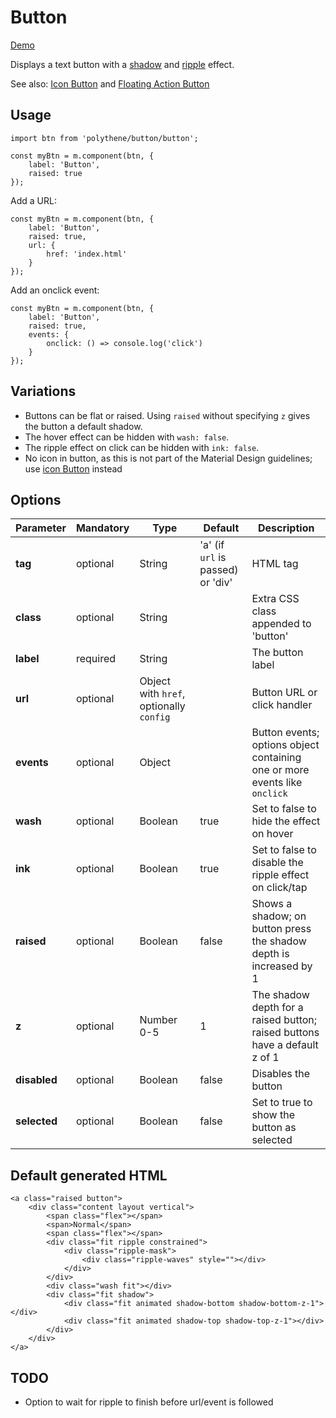 # Button

<a class="btn-demo" href="http://arthurclemens.github.io/Polythene-Examples/index.html#/button">Demo</a>

Displays a text button with a [shadow](#shadow) and [ripple](#ripple) effect.

See also: [Icon Button](#icon-button) and [Floating Action Button](#fab)


## Usage

	import btn from 'polythene/button/button';

	const myBtn = m.component(btn, {
		label: 'Button',
		raised: true
	});

Add a URL:

	const myBtn = m.component(btn, {
		label: 'Button',
		raised: true,
		url: {
			href: 'index.html'
		}
	});

Add an onclick event:

	const myBtn = m.component(btn, {
		label: 'Button',
		raised: true,
		events: {
			onclick: () => console.log('click')
		}
	});

## Variations

* Buttons can be flat or raised. Using `raised` without specifying `z` gives the button a default shadow.
* The hover effect can be hidden with `wash: false`.
* The ripple effect on click can be hidden with `ink: false`.
* No icon in button, as this is not part of the Material Design guidelines; use [icon Button](#icon-button) instead


## Options

| **Parameter** |  **Mandatory** | **Type** | **Default** | **Description** |
| ------------- | -------------- | -------- | ----------- | --------------- |
| **tag** | optional | String | 'a' (if `url` is passed) or 'div' | HTML tag |
| **class** | optional | String |  | Extra CSS class appended to 'button' |
| **label** | required | String | | The button label |
| **url** | optional | Object with `href`, optionally `config` | | Button URL or click handler |
| **events** | optional | Object | | Button events; options object containing one or more events like `onclick` |
| **wash** | optional | Boolean | true | Set to false to hide the effect on hover |
| **ink** | optional | Boolean | true | Set to false to disable the ripple effect on click/tap |
| **raised** | optional | Boolean | false | Shows a shadow; on button press the shadow depth is increased by 1 |
| **z** | optional | Number 0-5 | 1 | The shadow depth for a raised button; raised buttons have a default z of 1 |
| **disabled** | optional | Boolean | false | Disables the button |
| **selected** | optional | Boolean | false | Set to true to show the button as selected |


## Default generated HTML

	<a class="raised button">
	    <div class="content layout vertical">
	        <span class="flex"></span>
	        <span>Normal</span>
	        <span class="flex"></span>
	        <div class="fit ripple constrained">
	            <div class="ripple-mask">
	                <div class="ripple-waves" style=""></div>
	            </div>
	        </div>
	        <div class="wash fit"></div>
	        <div class="fit shadow">
	            <div class="fit animated shadow-bottom shadow-bottom-z-1"></div>
	            <div class="fit animated shadow-top shadow-top-z-1"></div>
	        </div>
	    </div>
	</a>


## TODO

* Option to wait for ripple to finish before url/event is followed

